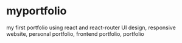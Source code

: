 # myportfolio
my first portfolio using react and react-router UI design, responsive website, personal portfolio, frontend portfolio, portfolio 
